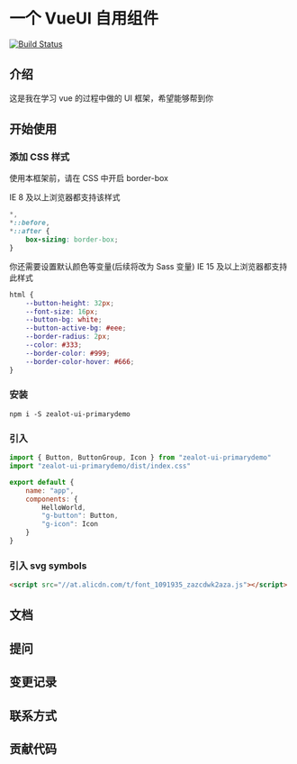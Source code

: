 # 一个 VueUI 自用组件

[![Build Status](https://travis-ci.org/BrendanZhang/BrendanUICombination.svg?branch=master)](https://travis-ci.org/BrendanZhang/BrendanUICombination)

## 介绍

这是我在学习 vue 的过程中做的 UI 框架，希望能够帮到你

## 开始使用

### 添加 CSS 样式

使用本框架前，请在 CSS 中开启 border-box

IE 8 及以上浏览器都支持该样式

```css
*,
*::before,
*::after {
	box-sizing: border-box;
}
```

你还需要设置默认颜色等变量(后续将改为 Sass 变量)
IE 15 及以上浏览器都支持此样式

```css
html {
	--button-height: 32px;
	--font-size: 16px;
	--button-bg: white;
	--button-active-bg: #eee;
	--border-radius: 2px;
	--color: #333;
	--border-color: #999;
	--border-color-hover: #666;
}
```

### 安装

`npm i -S zealot-ui-primarydemo`

### 引入

```js
import { Button, ButtonGroup, Icon } from "zealot-ui-primarydemo"
import "zealot-ui-primarydemo/dist/index.css"

export default {
	name: "app",
	components: {
		HelloWorld,
		"g-button": Button,
		"g-icon": Icon
	}
}
```

### 引入 svg symbols

```html
<script src="//at.alicdn.com/t/font_1091935_zazcdwk2aza.js"></script>
```

## 文档

## 提问

## 变更记录

## 联系方式

## 贡献代码
